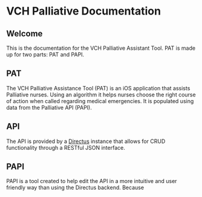 # VCH Palliative Documentation

## Welcome
This is the documentation for the VCH Palliative Assistant Tool.  PAT is made up for two parts: PAT and PAPI.

## PAT
The VCH Palliative Assistance Tool (PAT) is an iOS application that assists Palliative nurses.  Using an algorithm it helps nurses choose the right course of action when called regarding medical emergencies.  It is populated using data from the Palliative API (PAPI).

## API
The API is provided by a [Directus](https://docs.directus.io/) instance that allows for CRUD functionality through a RESTful JSON interface.

## PAPI
PAPI is a tool created to help edit the API in a more intuitive and user friendly way than using the Directus backend.  Because